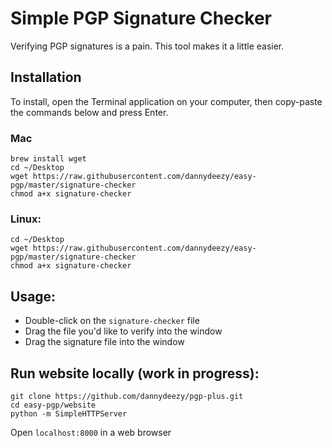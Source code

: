 # Simple PGP Signature Checker
Verifying PGP signatures is a pain. This tool makes it a little easier.
## Installation
To install, open the Terminal application on your computer, then copy-paste the commands below and press Enter.

### Mac
```
brew install wget
cd ~/Desktop
wget https://raw.githubusercontent.com/dannydeezy/easy-pgp/master/signature-checker
chmod a+x signature-checker
```

### Linux:
```
cd ~/Desktop
wget https://raw.githubusercontent.com/dannydeezy/easy-pgp/master/signature-checker
chmod a+x signature-checker
```

## Usage:
- Double-click on the `signature-checker` file
- Drag the file you'd like to verify into the window
- Drag the signature file into the window

## Run website locally (work in progress):
```
git clone https://github.com/dannydeezy/pgp-plus.git
cd easy-pgp/website
python -m SimpleHTTPServer
```
Open `localhost:8000` in a web browser
